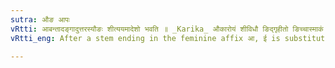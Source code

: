 ```yaml
---
sutra: औङ आपः
vRtti: आबन्तादङ्गादुत्तरस्यौङः शीत्ययमादेशो भवति ॥ _Karika_ औकारोयं शीविधौ ङिद्गृहीतो ङिच्चास्माकं नास्ति कोयं प्रकारः । सामान्यार्थस्तस्य चासंजनेस्मिन्ङित्कार्यं ते श्यां प्रसक्तं स दोषः ॥ ङित्त्वे विद्याद्वर्णनिर्द्देशमात्रं वर्णे यत्स्यात्तच्च विद्यात्तदादौ । वर्णश्चायं तेन ङित्त्वेप्यदोषो निर्देशोयं पूर्वसूत्रेण वा स्यात् ॥
vRtti_eng: After a stem ending in the feminine affix आ, ई is substituted for the dual endings औ of the Nominative and Accusative.

---
```

